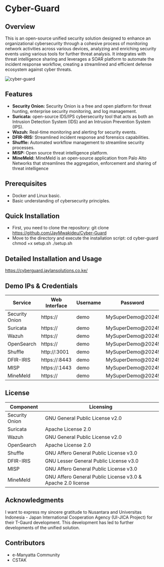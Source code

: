 # Cyber-Guard

## Overview
This is an open-source unified security solution designed to enhance an organizational 
cybersecurity through a cohesive process of monitoring network activities across various 
devices, analyzing and enriching security events using various tools for further threat analysis. 
It integrates with threat intelligence sharing and leverages a SOAR platform to automate the 
incident response workflow, creating a streamlined and efficient defense ecosystem against 
cyber threats.

![cyber-guard](https://github.com/JayMwakideu/Unified-Cyber-Guard-/assets/20043716/1a9238dc-dd22-4e1a-b257-531e1a6be9b1)


## Features
- **Security Onion:** Security Onion is a free and open platform for threat hunting, enterprise security monitoring, and log management.
- **Suricata:** open-source IDS/IPS cybersecurity tool that acts as both an Intrusion Detection System (IDS) and an Intrusion Prevention System (IPS).
- **Wazuh:** Real-time monitoring and alerting for security events.
- **DFIR-IRIS:** Streamlined incident response and forensics capabilities.
- **Shuffle:** Automated workflow management to streamline security processes.
- **MISP:** Open source threat intelligence platform.
- **MineMeld:** MineMeld is an open-source application from Palo Alto Networks that streamlines the aggregation, enforcement and sharing of threat intelligence

## Prerequisites
- Docker and Linux basic.
- Basic understanding of cybersecurity principles.

## Quick Installation
- First, you need to clone the repository:
  git clone https://github.com/JayMwakideu/Cyber-Guard
- Move to the directory and execute the installation script:
  cd cyber-guard
  chmod +x setup.sh
  ./setup.sh

## Detailed Installation and Usage

https://cyberguard.jaylansolutions.co.ke/

## Demo IPs & Credentials
| Service | Web Interface | Username | Password |
|---------|---------------|----------|----------|
| Security Onion | https://<ip> | demo | MySuperDemo@2024! |
| Suricata| https://<ip> | demo | MySuperDemo@2024! |
| Wazuh | https://<ip> | demo | MySuperDemo@2024! |
| OpenSearch | https://<ip> | demo | MySuperDemo@2024! |
| Shuffle | http://<ip>:3001 | demo | MySuperDemo@2024! |
| DFIR-IRIS | https://<ip>:8443 | demo | MySuperDemo@2024! |
| MISP | https://<ip>:1443 | demo | MySuperDemo@2024! |
| MineMeld | https://<IP> | demo | MySuperDemo@2024! |


## License

| Component | Licensing |
|-----------|-----------|
| Security Onion | GNU General Public License v2.0 |
| Suricata| Apache License 2.0 |
| Wazuh | GNU General Public License v2.0 |
| OpenSearch | Apache License 2.0 |
| Shuffle | GNU Affero General Public License v3.0 |
| DFIR-IRIS | GNU Lesser General Public License v3.0 |
| MISP | GNU Affero General Public License v3.0 | 
| MineMeld | GNU Affero General Public License v3.0 & Apache 2.0 license| 

## Acknowledgments

I want to express my sincere gratitude to Nusantara and Universitas Indonesia - Japan International Cooperation Agency (UI-JICA Project) for their T-Gaurd development. This development has led to further developments of the unified solution.

## Contributors
- e-Manyatta Community
- CSTAK





